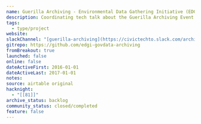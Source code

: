 ```yaml
---
name: Guerilla Archiving - Environmental Data Gathering Initiative (EDGI)
description: Coordinating tech talk about the Guerilla Archiving Event to support Internet Archive's End of Term harvesting project.
tags:
  - type/project
website: 
slackChannel: "[guerilla-archiving](https://civictechto.slack.com/archives/C3BMND03V)"
gitrepo: https://github.com/edgi-govdata-archiving
fromBreakout: true
launched: false
online: false
dateActiveFirst: 2016-01-01
dateActiveLast: 2017-01-01
notes: 
source: airtable original
hacknight:
  - "[[81]]"
archive_status: backlog
community_status: closed/completed
feature: false
---
```


